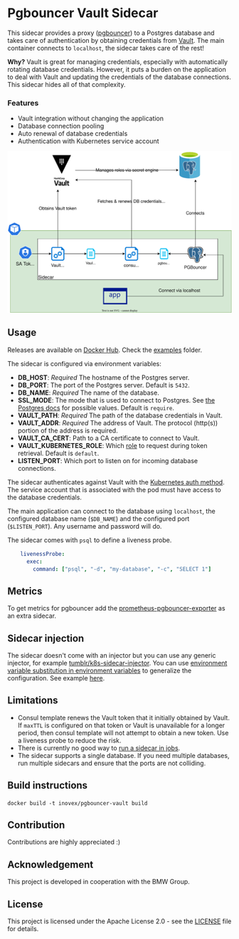 # Pgbouncer Vault Sidecar

This sidecar provides a proxy ([pgbouncer](https://www.pgbouncer.org/)) to a Postgres database and takes care of authentication by obtaining credentials from [Vault](https://www.vaultproject.io/). The main container connects to `localhost`, the sidecar takes care of the rest!

**Why?** Vault is great for managing credentials, especially with automatically rotating database credentials. However, it puts a burden on the application to deal with Vault and updating the credentials of the database connections. This sidecar hides all of that complexity.

### Features

- Vault integration without changing the application
- Database connection pooling
- Auto renewal of database credentials
- Authentication with Kubernetes service account

![Diagram](./diagram.svg)

## Usage

Releases are available on [Docker Hub](https://hub.docker.com/repository/docker/inovex/pgbouncer-vault-sidecar). Check the [examples](examples/) folder.

The sidecar is configured via environment variables:

- **DB_HOST**: *Required* The hostname of the Postgres server.
- **DB_PORT**: The port of the Postgres server. Default is `5432`.
- **DB_NAME**: *Required* The name of the database. 
- **SSL_MODE**: The mode that is used to connect to Postgres. See [the Postgres docs](https://www.postgresql.org/docs/current/libpq-connect.html) for possible values. Default is `require`.
- **VAULT_PATH**: *Required* The path of the database credentials in Vault.
- **VAULT_ADDR**: *Required* The address of Vault. The protocol (http(s)) portion of the address is required.
- **VAULT_CA_CERT**: Path to a CA certificate to connect to Vault.
- **VAULT_KUBERNETES_ROLE**: Which [role](https://www.vaultproject.io/docs/auth/kubernetes#via-the-api) to request during token retrieval. Default is `default`.
- **LISTEN_PORT**: Which port to listen on for incoming database connections.

The sidecar authenticates against Vault with the [Kubernetes auth method](https://www.vaultproject.io/docs/auth/kubernetes). The service account that is associated with the pod must have access to the database credentials.

The main application can connect to the database using `localhost`, the configured database name (`$DB_NAME`) and the configured port (`$LISTEN_PORT`). Any username and password will do.

The sidecar comes with `psql` to define a liveness probe.

```yaml
    livenessProbe:
      exec:
        command: ["psql", "-d", "my-database", "-c", "SELECT 1"]
```

## Metrics

To get metrics for pgbouncer add the [prometheus-pgbouncer-exporter](https://github.com/spreaker/prometheus-pgbouncer-exporter) as an extra sidecar.

## Sidecar injection

The sidecar doesn't come with an injector but you can use any generic injector, for example [tumblr/k8s-sidecar-injector](https://github.com/tumblr/k8s-sidecar-injector). You can use [environment variable substitution in environment variables](https://stackoverflow.com/a/49583616/1863595) to generalize the configuration. See example [here](examples/sidecar-injection). 

## Limitations

- Consul template renews the Vault token that it initially obtained by Vault. If `maxTTL` is configured on that token or Vault is unavailable for a longer period, then consul template will not attempt to obtain a new token. Use a liveness probe to reduce the risk.
- There is currently no good way to [run a sidecar in jobs](https://github.com/kubernetes/kubernetes/issues/25908).
- The sidecar supports a single database. If you need multiple databases, run multiple sidecars and ensure that the ports are not colliding.

## Build instructions

`docker build -t inovex/pgbouncer-vault build`

## Contribution

Contributions are highly appreciated :)

## Acknowledgement

This project is developed in cooperation with the BMW Group.

## License

This project is licensed under the Apache License 2.0 - see the [LICENSE](./LICENSE) file for details.